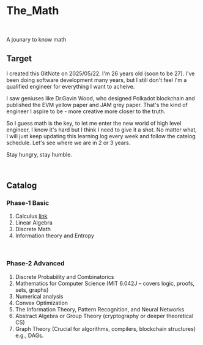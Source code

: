 # The_Math

<br>

A jounary to know math

## Target

I created this GitNote on 2025/05/22. I'm 26 years old (soon to be 27). I've been doing software development many years, but I still don't feel I'm a qualified engineer for everything I want to acheive.

I saw geniuses like Dr.Gavin Wood, who designed Polkadot blockchain and published the EVM yellow paper and JAM grey paper. That's the kind of engineer I aspire to be - more creative more closer to the truth.

So I guess math is the key, to let me enter the new world of high level engineer, I know it's hard but I think I need to give it a shot. No matter what, I will just keep updating this learning log every week and follow the catelog schedule. Let's see where we are in 2 or 3 years.

Stay hungry, stay humble.

<br>

## Catalog

### Phase-1 Basic

1. Calculus [link](calculus/README.md)
2. Linear Algebra
3. Discrete Math
4. Information theory and Entropy

<br>

### Phase-2 Advanced

1. Discrete Probability and Combinatorics
2. Mathematics for Computer Science (MIT 6.042J – covers logic, proofs, sets, graphs)
3. Numerical analysis
4. Convex Optimization
5. The Information Theory, Pattern Recognition, and Neural Networks
6. Abstract Algebra or Group Theory (cryptography or deeper theoretical CS)
7. Graph Theory (Crucial for algorithms, compilers, blockchain structures) e.g., DAGs.


